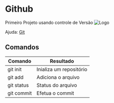 # Github
Primeiro Projeto usando controle de Versão 
![Logo](https://github.com/favicon.ico)

Ajuda: [Git](https://git-scm.com/doc)

## Comandos

Comando   | Resultado
--------  |----------
git init  | Inializa um repositório
git add   | Adiciona o arquivo
git status | Status do arquivo
git commit | Efetua o commit
